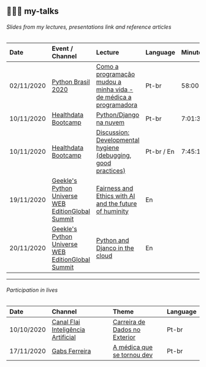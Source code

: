 ## 👩🏻‍💻 my-talks
###### Slides from my lectures, presentations link and reference articles

Date | Event / Channel | Lecture | Language | Minute
:--- | :--- | :--- | :--- | :---
02/11/2020 | [Python Brasil 2020](https://2020.pythonbrasil.org.br/) | [Como a programação mudou a minha vida - de médica a programadora](https://www.youtube.com/watch?v=JM2BSgSDmi8&t=3489s) | Pt-br | 58:00
10/11/2020 | [Healthdata Bootcamp](http://www.bootcamp.dadosesaude.com/) | [Python/Django na nuvem](https://www.youtube.com/watch?v=HkblR-Kiq1I&t=7071s) | Pt-br | 7:01:32
10/11/2020 | [Healthdata Bootcamp](http://www.bootcamp.dadosesaude.com/) | [Discussion: Developmental hygiene (debugging, good practices)](https://www.youtube.com/watch?v=HkblR-Kiq1I&t=7071s) | Pt-br / En | 7:45:19
19/11/2020 | [Geekle's Python Universe WEB EditionGlobal Summit](https://python.geekle.us/#speakers) | [Fairness and Ethics with AI and the future of huminity]() | En |
20/11/2020 | [Geekle's Python Universe WEB EditionGlobal Summit](https://python.geekle.us/#speakers) | [Python and Djanco in the cloud]() | En |

- - -

###### Participation in lives

Date | Channel | Theme | Language
:--- | :--- | :--- | :---
10/10/2020 | [Canal Flai Inteligência Artificial](https://www.youtube.com/channel/UCbX5jWHGu-6_4CRhLmRuxcQ) | [Carreira de Dados no Exterior](https://www.youtube.com/watch?v=vExYIFW_OG8&t=1s) | Pt-br |
17/11/2020 | [Gabs Ferreira](https://www.youtube.com/channel/UCIQ4a2e9ZcDQhA7QU9NllKg) | [A médica que se tornou dev](https://www.youtube.com/watch?v=ZgJhKcucrWM) | Pt-br |